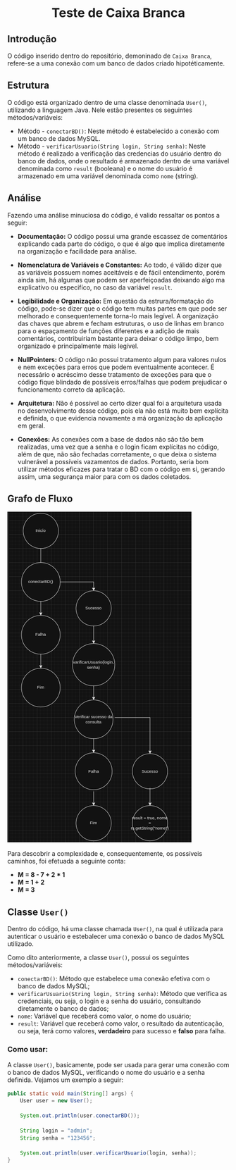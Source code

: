 <h1 align="center"><strong>Teste de Caixa Branca</strong></h1>

## **Introdução**
O código inserido dentro do repositório, demoninado de `Caixa Branca`, refere-se a uma conexão com um banco de dados criado hipotéticamente.

## **Estrutura**
O código está organizado dentro de uma classe denominada `User()`, utilizando a linguagem Java. Nele estão presentes os seguintes métodos/variáveis:

- Método - `conectarBD()`: Neste método é estabelecido a conexão com um banco de dados MySQL.
- Método - `verificarUsuario(String login, String senha)`: Neste método é realizado a verificação das credencias do usuário dentro do banco de dados, onde o resultado é armazenado dentro de uma variável denominada como `result` (booleana) e o nome do usuário é armazenado em uma variável denominada como `nome` (string).

## **Análise**

Fazendo uma análise minuciosa do código, é valido ressaltar os pontos a seguir:

- **Documentação:** O código possui uma grande escassez de comentários explicando cada parte do código, o que é algo que implica diretamente na organização e facilidade para análise.

- **Nomenclatura de Variáveis e Constantes:** Ao todo, é válido dizer que as variáveis possuem nomes aceitáveis e de fácil entendimento, porém ainda sim, há algumas que podem ser aperfeiçoadas deixando algo ma explicativo ou especifíco, no caso da variável `result`.

- **Legibilidade e Organização:** Em questão da estrura/formatação do código, pode-se dizer que o código tem muitas partes em que pode ser melhorado e consequentemente torna-lo mais legível. A organização das chaves que abrem e fecham estruturas, o uso de linhas em branco para o espaçamento de funções diferentes e a adição de mais comentários, contribuiriam bastante para deixar o código limpo, bem organizado e principalmente mais legível.

- **NullPointers:** O código não possui tratamento algum para valores nulos e nem exceções para erros que podem eventualmente acontecer. É necessário o acréscimo desse tratamento de exceções para que o código fique blindado de possíveis erros/falhas que podem prejudicar o funcionamento correto da aplicação.

- **Arquitetura:** Não é possível ao certo dizer qual foi a arquitetura usada no desenvolvimento desse código, pois ela não está muito bem explícita e definida, o que evidencia novamente a má organização da aplicação em geral.

- **Conexões:** As conexões com a base de dados não são tão bem realizadas, uma vez que a senha e o login ficam explícitas no código, além de que, não são fechadas corretamente, o que deixa o sistema vulnerável a possíveis vazamentos de dados. Portanto, seria bom utilizar métodos eficazes para tratar o BD com o código em si, gerando assim, uma segurança maior para com os dados coletados.

## Grafo de Fluxo

![Grafo de Fluxo](grafodefluxo.png)

Para descobrir a complexidade e, consequentemente, os possíveis caminhos, foi efetuada a seguinte conta:

- **M = 8 - 7 + 2 * 1**
- **M = 1 + 2**
- **M = 3**

## **Classe `User()`**

Dentro do código, há uma classe chamada `User()`, na qual é utilizada para autenticar o usuário e estebalecer uma conexão o banco de dados MySQL utilizado.

Como dito anteriormente, a classe `User()`, possui os seguintes métodos/variáveis:
- `conectarBD()`: Método que estabelece uma conexão efetiva com o banco de dados MySQL;
- `verificarUsuario(String login, String senha)`: Método que verifica as credenciais, ou seja, o login e a senha do usuário, consultando diretamente o banco de dados;
- `nome`: Variável que receberá como valor, o nome do usuário;
- `result`: Variável que receberá como valor, o resultado da autenticação, ou seja, terá como valores, **verdadeiro** para sucesso e **falso** para falha. 

### **Como usar:**

A classe `User()`, basicamente, pode ser usada para gerar uma conexão com o banco de dados MySQL, verificando o nome do usuário e a senha definida. Vejamos um exemplo a seguir:

```java
public static void main(String[] args) {
    User user = new User();
		
    System.out.println(user.conectarBD());
		
    String login = "admin";
    String senha = "123456";
		
    System.out.println(user.verificarUsuario(login, senha));
}
